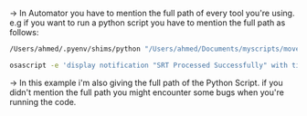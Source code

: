 
→ In Automator you have to mention the full path of every tool you're using. e.g if you want to run a python script you have to mention the full path as follows: 

```sh
/Users/ahmed/.pyenv/shims/python "/Users/ahmed/Documents/myscripts/move_period.py" "$@"

osascript -e 'display notification "SRT Processed Successfully" with title "Done!"'
```

→ In this example i'm also giving the full path of the Python Script. if you didn't mention the full path you might encounter some bugs when you're running the code. 